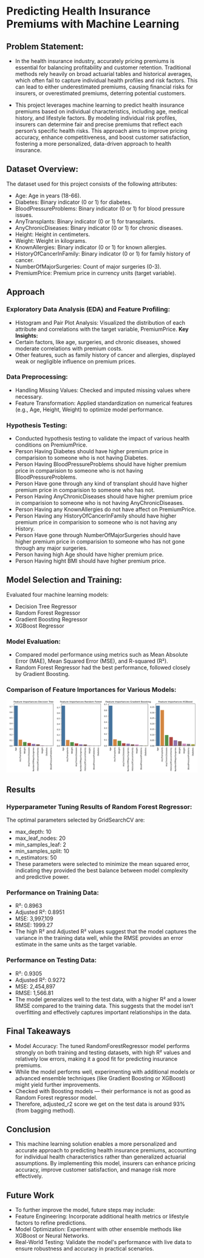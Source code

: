 # Predicting Health Insurance Premiums with Machine Learning
## Problem Statement:
- In the health insurance industry, accurately pricing premiums is essential for balancing profitability and customer retention. Traditional methods rely heavily on broad actuarial tables and historical averages, which often fail to capture individual health profiles and risk factors. This can lead to either underestimated premiums, causing financial risks for insurers, or overestimated premiums, deterring potential customers.
  
- This project leverages machine learning to predict health insurance premiums based on individual characteristics, including age, medical history, and lifestyle factors. By modeling individual risk profiles, insurers can determine fair and precise premiums that reflect each person’s specific health risks. This approach aims to improve pricing accuracy, enhance competitiveness, and boost customer satisfaction, fostering a more personalized, data-driven approach to health insurance.
  
## Dataset Overview:
The dataset used for this project consists of the following attributes:
- Age: Age in years (18-66).
- Diabetes: Binary indicator (0 or 1) for diabetes.
- BloodPressureProblems: Binary indicator (0 or 1) for blood pressure issues.
- AnyTransplants: Binary indicator (0 or 1) for transplants.
- AnyChronicDiseases: Binary indicator (0 or 1) for chronic diseases.
- Height: Height in centimeters.
- Weight: Weight in kilograms.
- KnownAllergies: Binary indicator (0 or 1) for known allergies.
- HistoryOfCancerInFamily: Binary indicator (0 or 1) for family history of cancer.
- NumberOfMajorSurgeries: Count of major surgeries (0-3).
- PremiumPrice: Premium price in currency units (target variable).
  
## Approach
### Exploratory Data Analysis (EDA) and Feature Profiling:
- Histogram and Pair Plot Analysis: Visualized the distribution of each attribute and correlations with the target variable, PremiumPrice.
**Key Insights:**
- Certain factors, like age, surgeries, and chronic diseases, showed moderate correlations with premium costs.
- Other features, such as family history of cancer and allergies, displayed weak or negligible influence on premium prices.
  
### Data Preprocessing:
- Handling Missing Values: Checked and imputed missing values where necessary.
- Feature Transformation: Applied standardization on numerical features (e.g., Age, Height, Weight) to optimize model performance.

### Hypothesis Testing:
- Conducted hypothesis testing to validate the impact of various health conditions on PremiumPrice.
- Person Having Diabetes should have higher premium price in comparision to someone who is not having Diabetes.
- Person Having BloodPressureProblems should have higher premium price in comparision to someone who is not having BloodPressureProblems.
- Person Have gone through any kind of transplant should have higher premium price in comparision to someone who has not.
- Person Having AnyChronicDiseases should have higher premium price in comparision to someone who is not having AnyChronicDiseases.
- Person Having any KnownAllergies do not have affect on PremiumPrice.
- Person Having any HistoryOfCancerInFamily should have higher premium price in comparision to someone who is not having any History.
- Person Have gone through NumberOfMajorSurgeries should have higher premium price in comparision to someone who has not gone through any major surgeries.
- Person having high Age should have higher premium price.
- Person Having hight BMI should have higher premium price.

## Model Selection and Training:
Evaluated four machine learning models:
- Decision Tree Regressor
- Random Forest Regressor
- Gradient Boosting Regressor
- XGBoost Regressor

### Model Evaluation:
- Compared model performance using metrics such as Mean Absolute Error (MAE), Mean Squared Error (MSE), and R-squared (R²).
- Random Forest Regressor had the best performance, followed closely by Gradient Boosting.

### Comparison of Feature Importances for Various Models:
![new_image](https://github.com/SachinChauhan0911/Predicting-Health-Insurance-Premiums-with-Machine-Learning/blob/main/images/Feature%20importances.png)

## Results
### Hyperparameter Tuning Results of Random Forest Regressor:
The optimal parameters selected by GridSearchCV are:
- max_depth: 10
- max_leaf_nodes: 20
- min_samples_leaf: 2
- min_samples_split: 10
- n_estimators: 50
- These parameters were selected to minimize the mean squared error, indicating they provided the best balance between model complexity and predictive power.
### Performance on Training Data:
- R²: 0.8963
- Adjusted R²: 0.8951
- MSE: 3,997,109
- RMSE: 1999.27
- The high R² and Adjusted R² values suggest that the model captures the variance in the training data well, while the RMSE provides an error estimate in the same units as the target variable.
### Performance on Testing Data:
- R²: 0.9305
- Adjusted R²: 0.9272
- MSE: 2,454,897
- RMSE: 1,566.81
- The model generalizes well to the test data, with a higher R² and a lower RMSE compared to the training data. This suggests that the model isn’t overfitting and effectively captures important relationships in the data.
## Final Takeaways
- Model Accuracy: The tuned RandomForestRegressor model performs strongly on both training and testing datasets, with high R² values and relatively low errors, making it a good fit for predicting insurance premiums.
- While the model performs well, experimenting with additional models or advanced ensemble techniques (like Gradient Boosting or XGBoost) might yield further improvements.
- Checked with Boosting models — their performance is not as good as Random Forest regressor model.
- Therefore, adjusted_r2 score we get on the test data is around 93% (from bagging method).

## Conclusion
- This machine learning solution enables a more personalized and accurate approach to predicting health insurance premiums, accounting for individual health characteristics rather than generalized actuarial assumptions. By implementing this model, insurers can enhance pricing accuracy, improve customer satisfaction, and manage risk more effectively.
  
## Future Work
- To further improve the model, future steps may include:
- Feature Engineering: Incorporate additional health metrics or lifestyle factors to refine predictions.
- Model Optimization: Experiment with other ensemble methods like XGBoost or Neural Networks.
- Real-World Testing: Validate the model's performance with live data to ensure robustness and accuracy in practical scenarios.
